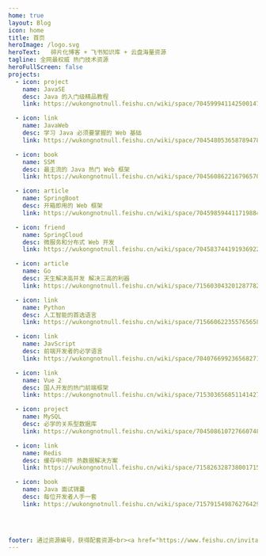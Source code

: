 ```yaml
---
home: true
layout: Blog
icon: home
title: 首页
heroImage: /logo.svg
heroText:   碎片化博客 + 飞书知识库 + 云盘海量资源
tagline: 全网最权威 热门技术资源
heroFullScreen: false
projects:
  - icon: project
    name: JavaSE
    desc: Java 的入门级精品教程
    link: https://wukongnotnull.feishu.cn/wiki/space/7045999411425001476

  - icon: link
    name: JavaWeb
    desc: 学习 Java 必须要掌握的 Web 基础
    link: https://wukongnotnull.feishu.cn/wiki/space/7045480536587894788

  - icon: book
    name: SSM
    desc: 最主流的 Java 热门 Web 框架
    link: https://wukongnotnull.feishu.cn/wiki/space/7045608622167965700

  - icon: article
    name: SpringBoot
    desc: 开箱即用的 Web 框架
    link: https://wukongnotnull.feishu.cn/wiki/space/7045985944117198849

  - icon: friend
    name: SpringCloud
    desc: 微服务和分布式 Web 开发
    link: https://wukongnotnull.feishu.cn/wiki/space/7045837441919369220

  - icon: article
    name: Go
    desc: 天生解决高并发 解决三高的利器
    link: https://wukongnotnull.feishu.cn/wiki/space/7156030432012877826

  - icon: link
    name: Python
    desc: 人工智能的首选语言
    link: https://wukongnotnull.feishu.cn/wiki/space/7156606223557656580

  - icon: link
    name: JavScript
    desc: 前端开发者的必学语言
    link: https://wukongnotnull.feishu.cn/wiki/space/7040766992365682716

  - icon: link
    name: Vue 2
    desc: 国人开发的热门前端框架 
    link: https://wukongnotnull.feishu.cn/wiki/space/7153036568511414273

  - icon: project
    name: MySQL
    desc: 必学的关系型数据库
    link: https://wukongnotnull.feishu.cn/wiki/space/7045086107276607489

  - icon: link
    name: Redis
    desc: 缓存中间件 热数据解决方案
    link: https://wukongnotnull.feishu.cn/wiki/space/7158263287380017153

  - icon: book
    name: Java 面试锦囊
    desc: 每位开发者人手一套
    link: https://wukongnotnull.feishu.cn/wiki/space/7157915498762764291
    

  

footer: 通过资源编号，获得配套资源<br><a href="https://www.feishu.cn/invitation/page/add_contact/?token=3eet161b-45d7-4c15-8de9-a6fa6d488aa0&amp;unique_id=SVS2S4dYs-pXA1IGIWRijg==">加我飞书，联系我</a>
---
```



